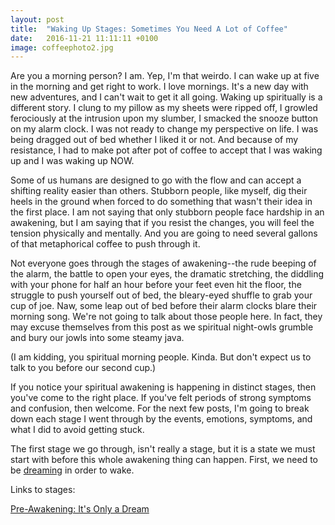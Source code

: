 ```yaml
---
layout: post
title:  "Waking Up Stages: Sometimes You Need A Lot of Coffee"
date:   2016-11-21 11:11:11 +0100
image: coffeephoto2.jpg
---
```


Are you a morning person? I am. Yep, I'm that weirdo. I can wake up at five in the morning and get right to work. I love mornings. It's a new day with new adventures, and I can't wait to get it all going. Waking up spiritually is a different story. I clung to my pillow as my sheets were ripped off, I growled ferociously at the intrusion upon my slumber, I smacked the snooze button on my alarm clock. I was not ready to change my perspective on life. I was being dragged out of bed whether I liked it or not. And because of my resistance, I had to make pot after pot of coffee to accept that I was waking up and I was waking up NOW.

Some of us humans are designed to go with the flow and can accept a shifting reality easier than others. Stubborn people, like myself, dig their heels in the ground when forced to do something that wasn't their idea in the first place. I am not saying that only stubborn people face hardship in an awakening, but I am saying that if you resist the changes, you will feel the tension physically and mentally. And you are going to need several gallons of that metaphorical coffee to push through it.

Not everyone goes through the stages of awakening--the rude beeping of the alarm, the battle to open your eyes, the dramatic stretching, the diddling with your phone for half an hour before your feet even hit the floor, the struggle to push yourself out of bed, the bleary-eyed shuffle to grab your cup of joe. Naw, some leap out of bed before their alarm clocks blare their morning song. We're not going to talk about those people here. In fact, they may excuse themselves from this post as we spiritual night-owls grumble and bury our jowls into some steamy java.

(I am kidding, you spiritual morning people. Kinda. But don't expect us to talk to you before our second cup.)

If you notice your spiritual awakening is happening in distinct stages, then you've come to the right place. If you've felt periods of strong symptoms and confusion, then welcome. For the next few posts, I'm going to break down each stage I went through by the events, emotions, symptoms, and what I did to avoid getting stuck.

The first stage we go through, isn't really a stage, but it is a state we must start with before this whole awakening thing can happen. First, we need to be [dreaming](/2016-11/waking-up-stages-it's-only-a-dream) in order to wake.

Links to stages:

[Pre-Awakening: It's Only a Dream](/2016-11/waking-up-stages-it's-only-a-dream)

